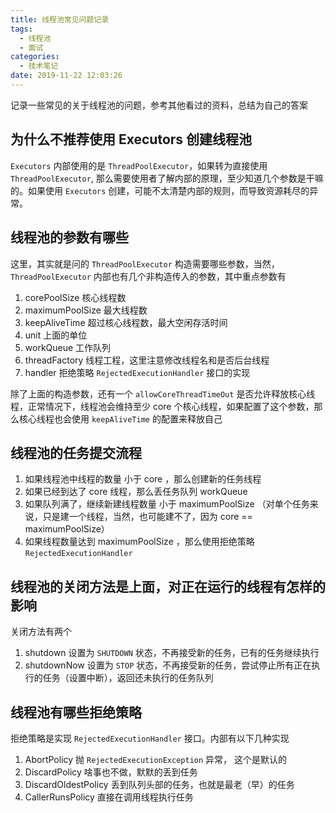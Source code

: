 ```yaml
---
title: 线程池常见问题记录
tags:
  - 线程池
  - 面试
categories:
  - 技术笔记
date: 2019-11-22 12:03:26
---
```



记录一些常见的关于线程池的问题，参考其他看过的资料，总结为自己的答案

## 为什么不推荐使用 Executors 创建线程池  
`Executors` 内部使用的是 `ThreadPoolExecutor`，如果转为直接使用 `ThreadPoolExecutor`, 那么需要使用者了解内部的原理，至少知道几个参数是干嘛的。如果使用 `Executors` 创建，可能不太清楚内部的规则，而导致资源耗尽的异常。

## 线程池的参数有哪些
这里，其实就是问的 `ThreadPoolExecutor` 构造需要哪些参数，当然，`ThreadPoolExecutor` 内部也有几个非构造传入的参数，其中重点参数有
1. corePoolSize 核心线程数
2. maximumPoolSize 最大线程数
3. keepAliveTime 超过核心线程数，最大空闲存活时间
4. unit 上面的单位
5. workQueue 工作队列
6. threadFactory 线程工程，这里注意修改线程名和是否后台线程
7. handler  拒绝策略 `RejectedExecutionHandler` 接口的实现

除了上面的构造参数，还有一个 `allowCoreThreadTimeOut` 是否允许释放核心线程，正常情况下，线程池会维持至少 core 个核心线程，如果配置了这个参数，那么核心线程也会使用 `keepAliveTime` 的配置来释放自己

## 线程池的任务提交流程 
1. 如果线程池中线程的数量 小于 core ，那么创建新的任务线程
2. 如果已经到达了 core 线程，那么丢任务队列 workQueue
3. 如果队列满了，继续新建线程数量 小于 maximumPoolSize （对单个任务来说，只是建一个线程，当然，也可能建不了，因为 core == maximumPoolSize）
4. 如果线程数量达到 maximumPoolSize ，那么使用拒绝策略 `RejectedExecutionHandler`

## 线程池的关闭方法是上面，对正在运行的线程有怎样的影响
关闭方法有两个
1. shutdown
  设置为 `SHUTDOWN` 状态，不再接受新的任务，已有的任务继续执行
2. shutdownNow
  设置为 `STOP` 状态，不再接受新的任务，尝试停止所有正在执行的任务（设置中断），返回还未执行的任务队列


## 线程池有哪些拒绝策略
拒绝策略是实现 `RejectedExecutionHandler` 接口。内部有以下几种实现  
1. AbortPolicy 抛 `RejectedExecutionException` 异常， 这个是默认的
2. DiscardPolicy  啥事也不做，默默的丢到任务
3. DiscardOldestPolicy  丢到队列头部的任务，也就是最老（早）的任务
4. CallerRunsPolicy 直接在调用线程执行任务

